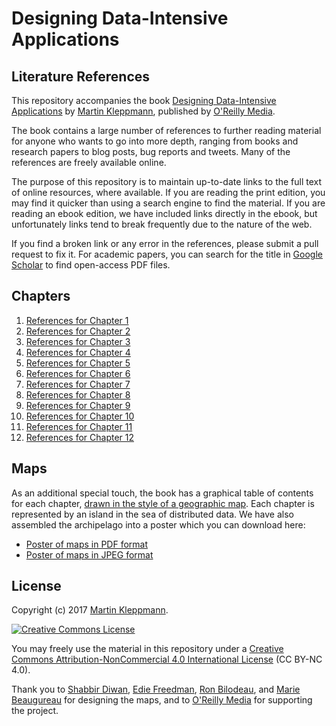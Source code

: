 Designing Data-Intensive Applications
=====================================

Literature References
---------------------

This repository accompanies the book [Designing Data-Intensive Applications](http://dataintensive.net/)
by [Martin Kleppmann](https://www.google.co.uk/maps), published by
[O'Reilly Media](http://shop.oreilly.com/product/0636920032175.do).

The book contains a large number of references to further reading material for anyone who wants to
go into more depth, ranging from books and research papers to blog posts, bug reports and tweets.
Many of the references are freely available online.

The purpose of this repository is to maintain up-to-date links to the full text of online resources,
where available. If you are reading the print edition, you may find it quicker than using a search
engine to find the material. If you are reading an ebook edition, we have included links directly in
the ebook, but unfortunately links tend to break frequently due to the nature of the web.

If you find a broken link or any error in the references, please submit a pull request to fix it.
For academic papers, you can search for the title in [Google Scholar](https://scholar.google.co.uk/)
to find open-access PDF files.

Chapters
--------

1.  [References for Chapter  1](https://github.com/wikibook/data-intensive-applications/blob/master/chapter-01-refs.md)
2.  [References for Chapter  2](https://github.com/wikibook/data-intensive-applications/blob/master/chapter-02-refs.md)
3.  [References for Chapter  3](https://github.com/wikibook/data-intensive-applications/blob/master/chapter-03-refs.md)
4.  [References for Chapter  4](https://github.com/wikibook/data-intensive-applications/blob/master/chapter-04-refs.md)
5.  [References for Chapter  5](https://github.com/wikibook/data-intensive-applications/blob/master/chapter-05-refs.md)
6.  [References for Chapter  6](https://github.com/wikibook/data-intensive-applications/blob/master/chapter-06-refs.md)
7.  [References for Chapter  7](https://github.com/wikibook/data-intensive-applications/blob/master/chapter-07-refs.md)
8.  [References for Chapter  8](https://github.com/wikibook/data-intensive-applications/blob/master/chapter-08-refs.md)
9.  [References for Chapter  9](https://github.com/wikibook/data-intensive-applications/blob/master/chapter-09-refs.md)
10. [References for Chapter 10](https://github.com/wikibook/data-intensive-applications/blob/master/chapter-10-refs.md)
11. [References for Chapter 11](https://github.com/wikibook/data-intensive-applications/blob/master/chapter-11-refs.md)
12. [References for Chapter 12](https://github.com/wikibook/data-intensive-applications/blob/master/chapter-12-refs.md)

Maps
----

As an additional special touch, the book has a graphical table of contents for each chapter,
[drawn in the style of a geographic map](https://www.oreilly.com/ideas/drawing-a-map-of-distributed-data-systems).
Each chapter is represented by an island in the sea of distributed data. We have also assembled
the archipelago into a poster which you can download here:

* [Poster of maps in PDF format](https://github.com/wikibook/data-intensive-applications/blob/master/ddia-poster.pdf)
* [Poster of maps in JPEG format](https://github.com/wikibook/data-intensive-applications/blob/master/ddia-poster.jpg)

License
-------

Copyright (c) 2017 [Martin Kleppmann](http://martin.kleppmann.com/).

<a rel="license" href="http://creativecommons.org/licenses/by-nc/4.0/"><img alt="Creative Commons License" style="border-width:0" src="https://i.creativecommons.org/l/by-nc/4.0/88x31.png" /></a>

You may freely use the material in this repository under a
<a rel="license" href="http://creativecommons.org/licenses/by-nc/4.0/">Creative Commons
Attribution-NonCommercial 4.0 International License</a> (CC BY-NC 4.0).

Thank you to
[Shabbir Diwan](http://shabbirdiwan.com/),
[Edie Freedman](http://www.ediefreedman.com/),
[Ron Bilodeau](http://www.oreilly.com/pub/au/3771), and
[Marie Beaugureau](https://twitter.com/cmariebeau)
for designing the maps, and to [O'Reilly Media](https://www.oreilly.com/) for supporting the project.
